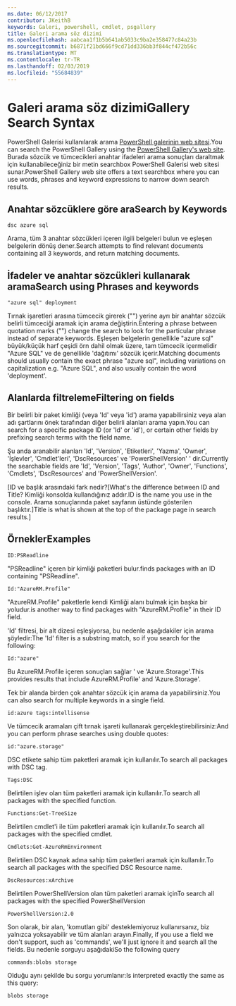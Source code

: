 ```yaml
---
ms.date: 06/12/2017
contributor: JKeithB
keywords: Galeri, powershell, cmdlet, psgallery
title: Galeri arama söz dizimi
ms.openlocfilehash: aabcaa1f1b5b641ab5033c9ba2e358477c84a23b
ms.sourcegitcommit: b6871f21bd666f9cd71dd336bb3f844cf472b56c
ms.translationtype: MT
ms.contentlocale: tr-TR
ms.lasthandoff: 02/03/2019
ms.locfileid: "55684839"
---
```

# <a name="gallery-search-syntax"></a><span data-ttu-id="bebca-103">Galeri arama söz dizimi</span><span class="sxs-lookup"><span data-stu-id="bebca-103">Gallery Search Syntax</span></span>

<span data-ttu-id="bebca-104">PowerShell Galerisi kullanılarak arama [PowerShell galerinin web sitesi](https://www.powershellgallery.com/).</span><span class="sxs-lookup"><span data-stu-id="bebca-104">You can search the PowerShell Gallery using the [PowerShell Gallery's web site](https://www.powershellgallery.com/).</span></span>
<span data-ttu-id="bebca-105">Burada sözcük ve tümcecikleri anahtar ifadeleri arama sonuçları daraltmak için kullanabileceğiniz bir metin searchbox PowerShell Galerisi web sitesi sunar.</span><span class="sxs-lookup"><span data-stu-id="bebca-105">PowerShell Gallery web site offers a text searchbox where you can use words, phrases and keyword expressions to narrow down search results.</span></span>

## <a name="search-by-keywords"></a><span data-ttu-id="bebca-106">Anahtar sözcüklere göre ara</span><span class="sxs-lookup"><span data-stu-id="bebca-106">Search by Keywords</span></span>

    dsc azure sql

<span data-ttu-id="bebca-107">Arama, tüm 3 anahtar sözcükleri içeren ilgili belgeleri bulun ve eşleşen belgelerin dönüş dener.</span><span class="sxs-lookup"><span data-stu-id="bebca-107">Search attempts to find relevant documents containing all 3 keywords, and return matching documents.</span></span>

## <a name="search-using-phrases-and-keywords"></a><span data-ttu-id="bebca-108">İfadeler ve anahtar sözcükleri kullanarak arama</span><span class="sxs-lookup"><span data-stu-id="bebca-108">Search using Phrases and keywords</span></span>

    "azure sql" deployment

<span data-ttu-id="bebca-109">Tırnak işaretleri arasına tümcecik girerek ("") yerine ayrı bir anahtar sözcük belirli tümceciği aramak için arama değiştirin.</span><span class="sxs-lookup"><span data-stu-id="bebca-109">Entering a phrase between quotation marks ("") change the search to look for the particular phrase instead of separate keywords.</span></span>
<span data-ttu-id="bebca-110">Eşleşen belgelerin genellikle "azure sql" büyük/küçük harf çeşidi örn dahil olmak üzere, tam tümcecik içermelidir "Azure SQL" ve de genellikle 'dağıtımı' sözcük içerir.</span><span class="sxs-lookup"><span data-stu-id="bebca-110">Matching documents should usually contain the exact phrase "azure sql", including variations on capitalization e.g. "Azure SQL", and also usually contain the word 'deployment'.</span></span>

## <a name="filtering-on-fields"></a><span data-ttu-id="bebca-111">Alanlarda filtreleme</span><span class="sxs-lookup"><span data-stu-id="bebca-111">Filtering on fields</span></span>

<span data-ttu-id="bebca-112">Bir belirli bir paket kimliği (veya 'Id' veya 'id') arama yapabilirsiniz veya alan adı şartlarını önek tarafından diğer belirli alanları arama yapın.</span><span class="sxs-lookup"><span data-stu-id="bebca-112">You can search for a specific package ID (or 'Id' or 'id'), or certain other fields by prefixing search terms with the field name.</span></span>

<span data-ttu-id="bebca-113">Şu anda aranabilir alanları 'Id', 'Version', 'Etiketleri', 'Yazma', 'Owner', 'İşlevler', 'Cmdlet'leri', 'DscResources' ve 'PowerShellVersion' ' dir.</span><span class="sxs-lookup"><span data-stu-id="bebca-113">Currently the searchable fields are 'Id', 'Version', 'Tags', 'Author', 'Owner', 'Functions', 'Cmdlets', 'DscResources' and 'PowerShellVersion'.</span></span>

<span data-ttu-id="bebca-114">[ID ve başlık arasındaki fark nedir?</span><span class="sxs-lookup"><span data-stu-id="bebca-114">[What's the difference between ID and Title?</span></span> <span data-ttu-id="bebca-115">Kimliği konsolda kullandığınız addır.</span><span class="sxs-lookup"><span data-stu-id="bebca-115">ID is the name you use in the console.</span></span> <span data-ttu-id="bebca-116">Arama sonuçlarında paket sayfanın üstünde gösterilen başlıktır.]</span><span class="sxs-lookup"><span data-stu-id="bebca-116">Title is what is shown at the top of the package page in search results.]</span></span>

## <a name="examples"></a><span data-ttu-id="bebca-117">Örnekler</span><span class="sxs-lookup"><span data-stu-id="bebca-117">Examples</span></span>

    ID:PSReadline
    
<span data-ttu-id="bebca-118">"PSReadline" içeren bir kimliği paketleri bulur.</span><span class="sxs-lookup"><span data-stu-id="bebca-118">finds packages with an ID containing "PSReadline".</span></span>

    Id:"AzureRM.Profile"

<span data-ttu-id="bebca-119">"AzureRM.Profile" paketlerle kendi Kimliği alanı bulmak için başka bir yoludur.</span><span class="sxs-lookup"><span data-stu-id="bebca-119">is another way to find packages with "AzureRM.Profile" in their ID field.</span></span>

<span data-ttu-id="bebca-120">'Id' filtresi, bir alt dizesi eşleşiyorsa, bu nedenle aşağıdakiler için arama şöyledir:</span><span class="sxs-lookup"><span data-stu-id="bebca-120">The 'Id' filter is a substring match, so if you search for the following:</span></span>

    Id:"azure"

<span data-ttu-id="bebca-121">Bu AzureRM.Profile içeren sonuçları sağlar ' ve 'Azure.Storage'.</span><span class="sxs-lookup"><span data-stu-id="bebca-121">This provides results that include AzureRM.Profile' and 'Azure.Storage'.</span></span>

<span data-ttu-id="bebca-122">Tek bir alanda birden çok anahtar sözcük için arama da yapabilirsiniz.</span><span class="sxs-lookup"><span data-stu-id="bebca-122">You can also search for multiple keywords in a single field.</span></span> 

    id:azure tags:intellisense

<span data-ttu-id="bebca-123">Ve tümcecik aramaları çift tırnak işareti kullanarak gerçekleştirebilirsiniz:</span><span class="sxs-lookup"><span data-stu-id="bebca-123">And you can perform phrase searches using double quotes:</span></span>

    id:"azure.storage"

<span data-ttu-id="bebca-124">DSC etikete sahip tüm paketleri aramak için kullanılır.</span><span class="sxs-lookup"><span data-stu-id="bebca-124">To search all packages with DSC tag.</span></span>

    Tags:DSC

<span data-ttu-id="bebca-125">Belirtilen işlev olan tüm paketleri aramak için kullanılır.</span><span class="sxs-lookup"><span data-stu-id="bebca-125">To search all packages with the specified function.</span></span>

    Functions:Get-TreeSize

<span data-ttu-id="bebca-126">Belirtilen cmdlet'i ile tüm paketleri aramak için kullanılır.</span><span class="sxs-lookup"><span data-stu-id="bebca-126">To search all packages with the specified cmdlet.</span></span>

    Cmdlets:Get-AzureRmEnvironment

<span data-ttu-id="bebca-127">Belirtilen DSC kaynak adına sahip tüm paketleri aramak için kullanılır.</span><span class="sxs-lookup"><span data-stu-id="bebca-127">To search all packages with the specified DSC Resource name.</span></span>

    DscResources:xArchive

<span data-ttu-id="bebca-128">Belirtilen PowerShellVersion olan tüm paketleri aramak için</span><span class="sxs-lookup"><span data-stu-id="bebca-128">To search all packages with the specified PowerShellVersion</span></span>

    PowerShellVersion:2.0

<span data-ttu-id="bebca-129">Son olarak, bir alan, 'komutları gibi' desteklemiyoruz kullanırsanız, biz yalnızca yoksayabilir ve tüm alanları arayın.</span><span class="sxs-lookup"><span data-stu-id="bebca-129">Finally, if you use a field we don't support, such as 'commands', we'll just ignore it and search all the fields.</span></span> <span data-ttu-id="bebca-130">Bu nedenle sorguyu aşağıdaki</span><span class="sxs-lookup"><span data-stu-id="bebca-130">So the following query</span></span>

    commands:blobs storage

<span data-ttu-id="bebca-131">Olduğu aynı şekilde bu sorgu yorumlanır:</span><span class="sxs-lookup"><span data-stu-id="bebca-131">Is interpreted exactly the same as this query:</span></span>

    blobs storage
